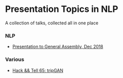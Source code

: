 # Presentation Topics in NLP

A collection of talks, collected all in one place

### NLP

+ [Presentation to General Assembly, Dec 2018](https://thoppe.github.io/Presentation_Topics/GA_12_07_2018/index.html)

### Various

+ [Hack && Tell 65: tripGAN](https://thoppe.github.io/Presentation_Topics/HnT_65_trypophobia/index.html)

